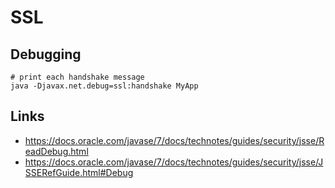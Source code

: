 # SSL
Debugging
---------

	# print each handshake message
	java -Djavax.net.debug=ssl:handshake MyApp

Links
-----

* <https://docs.oracle.com/javase/7/docs/technotes/guides/security/jsse/ReadDebug.html>
* <https://docs.oracle.com/javase/7/docs/technotes/guides/security/jsse/JSSERefGuide.html#Debug>


